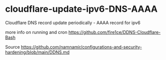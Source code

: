 # cloudflare-update-ipv6-DNS-AAAA
Cloudflare DNS record update periodically - AAAA record for ipv6

more info on running and cron
https://github.com/fire1ce/DDNS-Cloudflare-Bash

Source
https://github.com/namnamir/configurations-and-security-hardening/blob/main/DDNS.md
